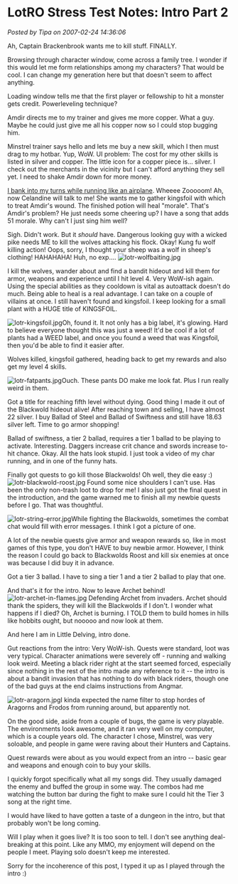 # LotRO Stress Test Notes: Intro Part 2

*Posted by Tipa on 2007-02-24 14:36:06*

Ah, Captain Brackenbrook wants me to kill stuff. FINALLY.

Browsing through character window, come across a family tree. I wonder if this would let me form relationships among my characters? That would be cool. I can change my generation here but that doesn't seem to affect anything.

Loading window tells me that the first player or fellowship to hit a monster gets credit. Powerleveling technique?

Amdir directs me to my trainer and gives me more copper. What a guy. Maybe he could just give me all his copper now so I could stop bugging him.

Minstrel trainer says hello and lets me buy a new skill, which I then must drag to my hotbar. Yup, WoW. UI problem: The cost for my other skills is listed in silver and copper. The little icon for a copper piece is... silver. I check out the merchants in the vicinity but I can't afford anything they sell yet. I need to shake Amdir down for more money.

[I bank into my turns while running like an airplane](http://www.youtube.com/watch?v=RVUzQDZTois "Running in LotRO"). Wheeee Zooooom! Ah, now Celandine will talk to me! She wants me to gather kingsfoil with which to treat Amdir's wound. The finished potion will heal "morale". That's Amdir's problem? He just needs some cheering up? I have a song that adds 51 morale. Why can't I just sing him well?

Sigh. Didn't work. But it *should* have. Dangerous looking guy with a wicked pike needs ME to kill the wolves attacking his flock. Okay! Kung fu wolf killing action! Oops, sorry, I thought your sheep was a wolf in sheep's clothing! HAHAHAHA! Huh, no exp....
![lotr-wolfbaiting.jpg](../../../uploads/2007/02/lotr-wolfbaiting.jpg)


I kill the wolves, wander about and find a bandit hideout and kill them for armor, weapons and experience until I hit level 4. Very WoW-ish again. Using the special abilities as they cooldown is vital as autoattack doesn't do much. Being able to heal is a real advantage. I can take on a couple of villains at once. I still haven't found and kingsfoil. I keep looking for a small plant with a HUGE title of KINGSFOIL.

![lotr-kingsfoil.jpg](../../../uploads/2007/02/lotr-kingsfoil.jpg)Oh, found it. It not only has a big label, it's glowing. Hard to believe everyone thought this was just a weed! It'd be cool if a lot of plants had a WEED label, and once you found a weed that was Kingsfoil, then you'd be able to find it easier after.

Wolves killed, kingsfoil gathered, heading back to get my rewards and also get my level 4 skills.

![lotr-fatpants.jpg](../../../uploads/2007/02/lotr-fatpants.jpg)Ouch. These pants DO make me look fat. Plus I run really weird in them.

Got a title for reaching fifth level without dying. Good thing I made it out of the Blackwold hideout alive! After reaching town and selling, I have almost 22 silver. I buy Ballad of Steel and Ballad of Swiftness and still have 18.63 silver left. Time to go armor shopping!

Ballad of swiftness, a tier 2 ballad, requires a tier 1 ballad to be playing to activate. Interesting. Daggers increase crit chance and swords increase to-hit chance. Okay. All the hats look stupid. I just took a video of my char running, and in one of the funny hats.

Finally got quests to go kill those Blackwolds! Oh well, they die easy :)
![lotr-blackwold-roost.jpg](../../../uploads/2007/02/lotr-blackwold-roost.jpg)
Found some nice shoulders I can't use. Has been the only non-trash loot to drop for me! I also just got the final quest in the introduction, and the game warned me to finish all my newbie quests before I go. That was thoughtful.

![lotr-string-error.jpg](../../../uploads/2007/02/lotr-string-error.jpg)While fighting the Blackwolds, sometimes the combat chat would fill with error messages. I think I got a picture of one.

A lot of the newbie quests give armor and weapon rewards so, like in most games of this type, you don't HAVE to buy newbie armor. However, I think the reason I could go back to Blackwolds Roost and kill six enemies at once was because I did buy it in advance.

Got a tier 3 ballad. I have to sing a tier 1 and a tier 2 ballad to play that one.

And that's it for the intro. Now to leave Archet behind!
![lotr-archet-in-flames.jpg](../../../uploads/2007/02/lotr-archet-in-flames.jpg)
Defending Archet from invaders. Archet should thank the spiders, they will kill the Blackwolds if I don't. I wonder what happens if I died? Oh, Archet is burning. I TOLD them to build homes in hills like hobbits ought, but nooooo and now look at them.

And here I am in Little Delving, intro done.

Gut reactions from the intro: Very WoW-ish. Quests were standard, loot was very typical. Character animations were severely off - running and walking look weird. Meeting a black rider right at the start seemed forced, especially since nothing in the rest of the intro made any reference to it -- the intro is about a bandit invasion that has nothing to do with black riders, though one of the bad guys at the end claims instructions from Angmar.

![lotr-aragorn.jpg](../../../uploads/2007/02/lotr-aragorn.jpg)I kinda expected the name filter to stop hordes of Aragorns and Frodos from running around, but apparently not.

On the good side, aside from a couple of bugs, the game is very playable. The environments look awesome, and it ran very well on my computer, which is a couple years old. The character I chose, Minstrel, was very soloable, and people in game were raving about their Hunters and Captains.

Quest rewards were about as you would expect from an intro -- basic gear and weapons and enough coin to buy your skills.

I quickly forgot specifically what all my songs did. They usually damaged the enemy and buffed the group in some way. The combos had me watching the button bar during the fight to make sure I could hit the Tier 3 song at the right time.

I would have liked to have gotten a taste of a dungeon in the intro, but that probably won't be long coming.

Will I play when it goes live? It is too soon to tell. I don't see anything deal-breaking at this point. Like any MMO, my enjoyment will depend on the people I meet. Playing solo doesn't keep me interested.

Sorry for the incoherence of this post, I typed it up as I played through the intro :)
